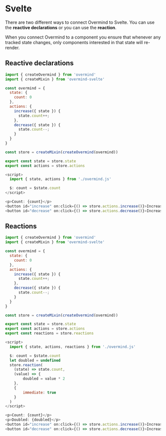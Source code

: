 # Svelte

There are two different ways to connect Overmind to Svelte. You can use the **reactive declarations** or you can use the **reaction**.

When you connect Overmind to a component you ensure that whenever any tracked state changes, only components interested in that state will re-render.

## Reactive declarations

```javascript
import { createOvermind } from 'overmind'
import { createMixin } from 'overmind-svelte'

const overmind = {
  state: {
    count: 0
  },
  actions: {
    increase({ state }) {
      state.count++;
    },
    decrease({ state }) {
      state.count--;
    }
  }
}

const store = createMixin(createOvermind(overmind))

export const state = store.state
export const actions = store.actions
```

```javascript
<script>
  import { state, actions } from './overmind.js'

  $: count = $state.count
</script>

<p>Count: {count}</p>
<button id="increase" on:click={() => store.actions.increase()}>Increase</button>
<button id="decrease" on:click={() => store.actions.decrease()}>Increase</button>
```

## Reactions

```javascript
import { createOvermind } from 'overmind'
import { createMixin } from 'overmind-svelte'

const overmind = {
  state: {
    count: 0
  },
  actions: {
    increase({ state }) {
      state.count++;
    },
    decrease({ state }) {
      state.count--;
    }
  }
}

const store = createMixin(createOvermind(overmind))

export const state = store.state
export const actions = store.actions
export const reactions = store.reactions
```

```javascript
<script>
  import { state, actions, reactions } from './overmind.js'

  $: count = $state.count
  let doubled = undefined
  store.reaction(
    (state) => state.count,
    (value) => {
        doubled = value * 2
    },
    {
        immediate: true
    }
  )
</script>

<p>Count: {count}</p>
<p>Doubled: {doubled}</p>
<button id="increase" on:click={() => store.actions.increase()}>Increase</button>
<button id="decrease" on:click={() => store.actions.decrease()}>Increase</button>
```

